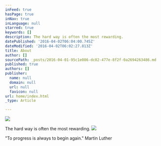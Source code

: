 ```yaml
---
inFeed: true
hasPage: true
inNav: true
inLanguage: null
starred: true
keywords: []
description: The hard way is often the most rewarding.
datePublished: '2016-04-02T06:04:00.745Z'
dateModified: '2016-04-02T06:02:27.813Z'
title: About
author: []
sourcePath: _posts/2016-04-01-95c1e086-dc02-477e-8f2f-0a2694263486.md
published: true
authors: []
publisher:
  name: null
  domain: null
  url: null
  favicon: null
url: home/index.html
_type: Article

---
```

![](https://the-grid-user-content.s3-us-west-2.amazonaws.com/2d306b60-8761-436d-b7bb-9215862fb70a.jpg)

The hard way is often the most rewarding.
![](https://the-grid-user-content.s3-us-west-2.amazonaws.com/b58f203d-2572-47a8-8312-411658a0095d.jpg)

"To progress is always to begin again." Martin Luther